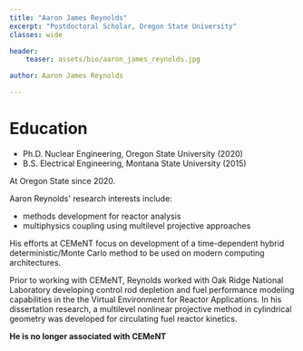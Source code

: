 ```yaml
---
title: "Aaron James Reynolds"
excerpt: "Postdoctoral Scholar, Oregon State University"
classes: wide

header:
    teaser: assets/bio/aaron_james_reynolds.jpg

author: Aaron James Reynolds 

---
```


# Education
* Ph.D. Nuclear Engineering, Oregon State University (2020) 
* B.S. Electrical Engineering, Montana State University (2015)

At Oregon State since 2020.

Aaron Reynolds' research interests include:
* methods development for reactor analysis  
* multiphysics coupling using multilevel projective approaches

His efforts at CEMeNT focus on development of a time-dependent hybrid deterministic/Monte Carlo method to be used on modern computing architectures.

Prior to working with CEMeNT, Reynolds worked with Oak Ridge National Laboratory developing control rod depletion and fuel performance modeling capabilities in the the Virtual Environment for Reactor Applications.
In his dissertation research, a multilevel nonlinear projective method in cylindrical geometry was developed for circulating fuel reactor kinetics.

**He is no longer associated with CEMeNT**
